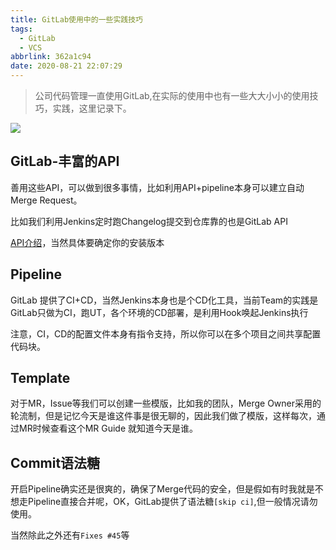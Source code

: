```yaml
---
title: GitLab使用中的一些实践技巧
tags:
  - GitLab
  - VCS
abbrlink: 362a1c94
date: 2020-08-21 22:07:29
---
```

> 公司代码管理一直使用GitLab,在实际的使用中也有一些大大小小的使用技巧，实践，这里记录下。

![](https://static.1991421.cn/2020/2020-08-21-222322.jpeg)

## GitLab-丰富的API
善用这些API，可以做到很多事情，比如利用API+pipeline本身可以建立自动Merge Request。


比如我们利用Jenkins定时跑Changelog提交到仓库靠的也是GitLab API


[API介绍](https://docs.gitlab.com/ee/api/)，当然具体要确定你的安装版本

## Pipeline
GitLab 提供了CI+CD，当然Jenkins本身也是个CD化工具，当前Team的实践是GitLab只做为CI，跑UT，各个环境的CD部署，是利用Hook唤起Jenkins执行

注意，CI，CD的配置文件本身有指令支持，所以你可以在多个项目之间共享配置代码块。

## Template
对于MR，Issue等我们可以创建一些模版，比如我的团队，Merge Owner采用的轮流制，但是记忆今天是谁这件事是很无聊的，因此我们做了模版，这样每次，通过MR时候查看这个MR Guide
就知道今天是谁。


## Commit语法糖
开启Pipeline确实还是很爽的，确保了Merge代码的安全，但是假如有时我就是不想走Pipeline直接合并呢，OK，GitLab提供了语法糖`[skip ci]`,但一般情况请勿使用。

当然除此之外还有`Fixes #45`等


